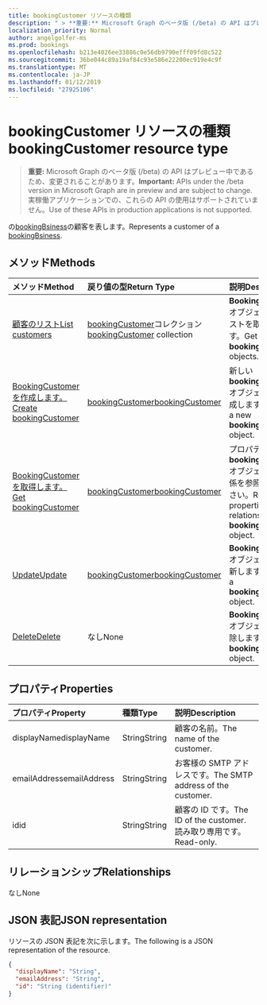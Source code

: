 ```yaml
---
title: bookingCustomer リソースの種類
description: " > **重要:** Microsoft Graph のベータ版 (/beta) の API はプレビュー中であるため、変更されることがあります。 実稼働アプリケーションでの、これらの API の使用はサポートされていません。"
localization_priority: Normal
author: angelgolfer-ms
ms.prod: bookings
ms.openlocfilehash: b213e4026ee33886c0e56db9790efff09fd8c522
ms.sourcegitcommit: 36be044c89a19af84c93e586e22200ec919e4c9f
ms.translationtype: MT
ms.contentlocale: ja-JP
ms.lasthandoff: 01/12/2019
ms.locfileid: "27925106"
---
```

# <a name="bookingcustomer-resource-type"></a><span data-ttu-id="9d684-104">bookingCustomer リソースの種類</span><span class="sxs-lookup"><span data-stu-id="9d684-104">bookingCustomer resource type</span></span>

 > <span data-ttu-id="9d684-105">**重要:** Microsoft Graph のベータ版 (/beta) の API はプレビュー中であるため、変更されることがあります。</span><span class="sxs-lookup"><span data-stu-id="9d684-105">**Important:** APIs under the /beta version in Microsoft Graph are in preview and are subject to change.</span></span> <span data-ttu-id="9d684-106">実稼働アプリケーションでの、これらの API の使用はサポートされていません。</span><span class="sxs-lookup"><span data-stu-id="9d684-106">Use of these APIs in production applications is not supported.</span></span>
 
<span data-ttu-id="9d684-107">の[bookingBsiness](bookingbusiness.md)の顧客を表します。</span><span class="sxs-lookup"><span data-stu-id="9d684-107">Represents a customer of a [bookingBsiness](bookingbusiness.md).</span></span>


## <a name="methods"></a><span data-ttu-id="9d684-108">メソッド</span><span class="sxs-lookup"><span data-stu-id="9d684-108">Methods</span></span>

| <span data-ttu-id="9d684-109">メソッド</span><span class="sxs-lookup"><span data-stu-id="9d684-109">Method</span></span>           | <span data-ttu-id="9d684-110">戻り値の型</span><span class="sxs-lookup"><span data-stu-id="9d684-110">Return Type</span></span>    |<span data-ttu-id="9d684-111">説明</span><span class="sxs-lookup"><span data-stu-id="9d684-111">Description</span></span>|
|:---------------|:--------|:----------|
|[<span data-ttu-id="9d684-112">顧客のリスト</span><span class="sxs-lookup"><span data-stu-id="9d684-112">List customers</span></span>](../api/bookingbusiness-list-customers.md) | <span data-ttu-id="9d684-113">[bookingCustomer](bookingcustomer.md)コレクション</span><span class="sxs-lookup"><span data-stu-id="9d684-113">[bookingCustomer](bookingcustomer.md) collection</span></span> | <span data-ttu-id="9d684-114">**BookingCustomer**オブジェクトのリストを取得します。</span><span class="sxs-lookup"><span data-stu-id="9d684-114">Get a list of **bookingCustomer** objects.</span></span> |
|[<span data-ttu-id="9d684-115">BookingCustomer を作成します。</span><span class="sxs-lookup"><span data-stu-id="9d684-115">Create bookingCustomer</span></span>](../api/bookingbusiness-post-customers.md) | [<span data-ttu-id="9d684-116">bookingCustomer</span><span class="sxs-lookup"><span data-stu-id="9d684-116">bookingCustomer</span></span>](bookingcustomer.md) | <span data-ttu-id="9d684-117">新しい**bookingCustomer**オブジェクトを作成します。</span><span class="sxs-lookup"><span data-stu-id="9d684-117">Create a new **bookingCustomer** object.</span></span> |
|[<span data-ttu-id="9d684-118">BookingCustomer を取得します。</span><span class="sxs-lookup"><span data-stu-id="9d684-118">Get bookingCustomer</span></span>](../api/bookingcustomer-get.md) | [<span data-ttu-id="9d684-119">bookingCustomer</span><span class="sxs-lookup"><span data-stu-id="9d684-119">bookingCustomer</span></span>](bookingcustomer.md) |<span data-ttu-id="9d684-120">プロパティと、 **bookingCustomer**オブジェクトの関係を参照してください。</span><span class="sxs-lookup"><span data-stu-id="9d684-120">Read the properties and relationships of a **bookingCustomer** object.</span></span>|
|[<span data-ttu-id="9d684-121">Update</span><span class="sxs-lookup"><span data-stu-id="9d684-121">Update</span></span>](../api/bookingcustomer-update.md) | [<span data-ttu-id="9d684-122">bookingCustomer</span><span class="sxs-lookup"><span data-stu-id="9d684-122">bookingCustomer</span></span>](bookingcustomer.md) |<span data-ttu-id="9d684-123">**BookingCustomer**オブジェクトを更新します。</span><span class="sxs-lookup"><span data-stu-id="9d684-123">Update a **bookingCustomer** object.</span></span> |
|[<span data-ttu-id="9d684-124">Delete</span><span class="sxs-lookup"><span data-stu-id="9d684-124">Delete</span></span>](../api/bookingcustomer-delete.md) | <span data-ttu-id="9d684-125">なし</span><span class="sxs-lookup"><span data-stu-id="9d684-125">None</span></span> |<span data-ttu-id="9d684-126">**BookingCustomer**オブジェクトを削除します。</span><span class="sxs-lookup"><span data-stu-id="9d684-126">Delete a **bookingCustomer** object.</span></span> |

## <a name="properties"></a><span data-ttu-id="9d684-127">プロパティ</span><span class="sxs-lookup"><span data-stu-id="9d684-127">Properties</span></span>
| <span data-ttu-id="9d684-128">プロパティ</span><span class="sxs-lookup"><span data-stu-id="9d684-128">Property</span></span>     | <span data-ttu-id="9d684-129">種類</span><span class="sxs-lookup"><span data-stu-id="9d684-129">Type</span></span>   |<span data-ttu-id="9d684-130">説明</span><span class="sxs-lookup"><span data-stu-id="9d684-130">Description</span></span>|
|:---------------|:--------|:----------|
|<span data-ttu-id="9d684-131">displayName</span><span class="sxs-lookup"><span data-stu-id="9d684-131">displayName</span></span>|<span data-ttu-id="9d684-132">String</span><span class="sxs-lookup"><span data-stu-id="9d684-132">String</span></span>|<span data-ttu-id="9d684-133">顧客の名前。</span><span class="sxs-lookup"><span data-stu-id="9d684-133">The name of the customer.</span></span>|
|<span data-ttu-id="9d684-134">emailAddress</span><span class="sxs-lookup"><span data-stu-id="9d684-134">emailAddress</span></span>|<span data-ttu-id="9d684-135">String</span><span class="sxs-lookup"><span data-stu-id="9d684-135">String</span></span>|<span data-ttu-id="9d684-136">お客様の SMTP アドレスです。</span><span class="sxs-lookup"><span data-stu-id="9d684-136">The SMTP address of the customer.</span></span>|
|<span data-ttu-id="9d684-137">id</span><span class="sxs-lookup"><span data-stu-id="9d684-137">id</span></span>|<span data-ttu-id="9d684-138">String</span><span class="sxs-lookup"><span data-stu-id="9d684-138">String</span></span>| <span data-ttu-id="9d684-139">顧客の ID です。</span><span class="sxs-lookup"><span data-stu-id="9d684-139">The ID of the customer.</span></span> <span data-ttu-id="9d684-140">読み取り専用です。</span><span class="sxs-lookup"><span data-stu-id="9d684-140">Read-only.</span></span>|

## <a name="relationships"></a><span data-ttu-id="9d684-141">リレーションシップ</span><span class="sxs-lookup"><span data-stu-id="9d684-141">Relationships</span></span>
<span data-ttu-id="9d684-142">なし</span><span class="sxs-lookup"><span data-stu-id="9d684-142">None</span></span>


## <a name="json-representation"></a><span data-ttu-id="9d684-143">JSON 表記</span><span class="sxs-lookup"><span data-stu-id="9d684-143">JSON representation</span></span>

<span data-ttu-id="9d684-144">リソースの JSON 表記を次に示します。</span><span class="sxs-lookup"><span data-stu-id="9d684-144">The following is a JSON representation of the resource.</span></span>

<!-- {
  "blockType": "resource",
  "optionalProperties": [

  ],
  "@odata.type": "microsoft.graph.bookingCustomer"
}-->

```json
{
  "displayName": "String",
  "emailAddress": "String",
  "id": "String (identifier)"
}

```

<!-- uuid: 8fcb5dbc-d5aa-4681-8e31-b001d5168d79
2015-10-25 14:57:30 UTC -->
<!-- {
  "type": "#page.annotation",
  "description": "bookingCustomer resource",
  "keywords": "",
  "section": "documentation",
  "tocPath": ""
}-->
